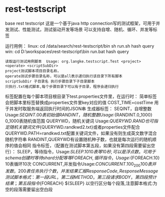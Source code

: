 rest-testscript
===============

base rest testscript 这是一个基于java http connection写的测试框架，可用于并发测试、性能测试，测试驱动开发等场景 可以支持自增、随机、循环、并发等标签

运行用例：
  linux:
	cd /data/search/rest-testscript/bin
	sh run.sh hash query
	win:
	cd D:\workspaces\rest-testscript\bin
	run.bat hash query

	读取运行测试用例脚本  Usage: org.langke.testscript.Test <project> <operate> <scriptSubDir>
	project测试脚本项目目录名称，
	operate测试步骤目录名称，可以是all表示递归执行该目录下所有脚本
	scriptSubDir 子目录名 执行步骤目录下子目录脚本
	只执行.txt格式脚本,每个步骤目录下可以有子目录，程序会递归执行
标签配置在每个脚本项目根目录下test.properties文件里，在运行时：
 	简单标签会把脚本里标签替换成properties文件里key对应的值
 	COST_TIME=costTime	用于并发时取服务端返回执行时间的JSON串
 生成器标签：
 	 SEQINT，自增整数 Usage:${SEQINT.0}	0表初始值
     RANDINT，随机整数 Usage:${RANDINT.0_1000}	0_1000表随机值范围
     QUERYWD，随机关键词 Usage:${QUERYWD.RAND}	也可指定随机关键词文件${QUERYWD.randkwd2.txt}或者properties文件配合QUERYWD.PATH=randkwd.txt配置关键词文件，如果没有则生成英文数字混合随机字符串
     RANDINT,QUERYWD有设置随机种子数，也就是每次运行的随机顺序的值会相同
指令标签，（配置在测试脚本第五段，如果没有第四段需要留出空行）：
		SLEEP，等待指令，Usage:${SLEEP.10}	10表等10秒,可以是浮点数 ，可用于schema创建时等待shard分配等等
		FOREACH,循环指令，Usage:${FOREACH.10} 10表循环10次
        CONCURRENT,并发指令Usage:${CONCURRENT.100_200} 100表并发数，200表任务执行个数， 并发结果汇报ResponseCode,ResponseMessage
 测试脚本格式：
 		第一段URL，第二段METHOD，第三段请求BODY，第四段预计结果；第五段指令${FOREACH} ${SLEEP}
 		以空行区分每个段落,注意脚本格式:为空的段落需要留出空白段
 		